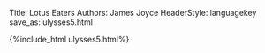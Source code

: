 Title: Lotus Eaters
Authors: James Joyce
HeaderStyle: languagekey
save_as: ulysses5.html

{%include_html ulysses5.html%}

